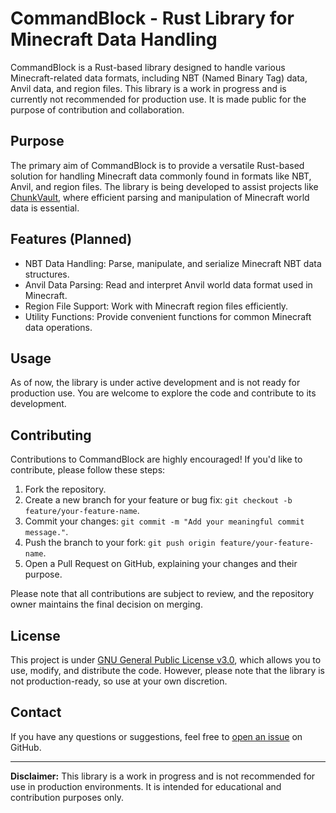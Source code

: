 # CommandBlock - Rust Library for Minecraft Data Handling

CommandBlock is a Rust-based library designed to handle various Minecraft-related data formats, including NBT (Named Binary Tag) data, Anvil data, and region files. This library is a work in progress and is currently not recommended for production use. It is made public for the purpose of contribution and collaboration.

## Purpose

The primary aim of CommandBlock is to provide a versatile Rust-based solution for handling Minecraft data commonly found in formats like NBT, Anvil, and region files. The library is being developed to assist projects like [ChunkVault](https://chunkvault.com), where efficient parsing and manipulation of Minecraft world data is essential.

## Features (Planned)

- NBT Data Handling: Parse, manipulate, and serialize Minecraft NBT data structures.
- Anvil Data Parsing: Read and interpret Anvil world data format used in Minecraft.
- Region File Support: Work with Minecraft region files efficiently.
- Utility Functions: Provide convenient functions for common Minecraft data operations.

## Usage

As of now, the library is under active development and is not ready for production use. You are welcome to explore the code and contribute to its development.

## Contributing

Contributions to CommandBlock are highly encouraged! If you'd like to contribute, please follow these steps:

1. Fork the repository.
2. Create a new branch for your feature or bug fix: `git checkout -b feature/your-feature-name`.
3. Commit your changes: `git commit -m "Add your meaningful commit message."`.
4. Push the branch to your fork: `git push origin feature/your-feature-name`.
5. Open a Pull Request on GitHub, explaining your changes and their purpose.

Please note that all contributions are subject to review, and the repository owner maintains the final decision on merging.

## License

This project is under [GNU General Public License v3.0](LICENSE.txt), which allows you to use, modify, and distribute the code. However, please note that the library is not production-ready, so use at your own discretion.

## Contact

If you have any questions or suggestions, feel free to [open an issue](https://github.com/Valink-Solutions/CommandBlock/issues) on GitHub.

---

**Disclaimer:** This library is a work in progress and is not recommended for use in production environments. It is intended for educational and contribution purposes only.
